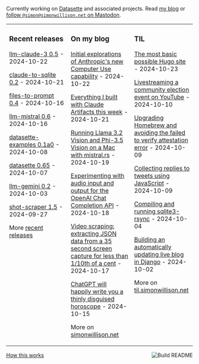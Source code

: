 Currently working on [Datasette](https://datasette.io/) and associated projects. Read [my blog](https://simonwillison.net/) or <a href="https://fedi.simonwillison.net/@simon">follow `@simon@simonwillison.net` on Mastodon</a>.

<table><tr><td valign="top" width="33%">

### Recent releases
<!-- recent_releases starts -->
[llm-claude-3 0.5](https://github.com/simonw/llm-claude-3/releases/tag/0.5) - 2024-10-22

[claude-to-sqlite 0.2](https://github.com/simonw/claude-to-sqlite/releases/tag/0.2) - 2024-10-21

[files-to-prompt 0.4](https://github.com/simonw/files-to-prompt/releases/tag/0.4) - 2024-10-16

[llm-mistral 0.6](https://github.com/simonw/llm-mistral/releases/tag/0.6) - 2024-10-16

[datasette-examples 0.1a0](https://github.com/datasette/datasette-examples/releases/tag/0.1a0) - 2024-10-08

[datasette 0.65](https://github.com/simonw/datasette/releases/tag/0.65) - 2024-10-07

[llm-gemini 0.2](https://github.com/simonw/llm-gemini/releases/tag/0.2) - 2024-10-03

[shot-scraper 1.5](https://github.com/simonw/shot-scraper/releases/tag/1.5) - 2024-09-27
<!-- recent_releases ends -->
More [recent releases](https://github.com/simonw/simonw/blob/main/releases.md)
</td><td valign="top" width="34%">

### On my blog
<!-- blog starts -->
[Initial explorations of Anthropic's new Computer Use capability](https://simonwillison.net/2024/Oct/22/computer-use/) - 2024-10-22

[Everything I built with Claude Artifacts this week](https://simonwillison.net/2024/Oct/21/claude-artifacts/) - 2024-10-21

[Running Llama 3.2 Vision and Phi-3.5 Vision on a Mac with mistral.rs](https://simonwillison.net/2024/Oct/19/mistralrs/) - 2024-10-19

[Experimenting with audio input and output for the OpenAI Chat Completion API](https://simonwillison.net/2024/Oct/18/openai-audio/) - 2024-10-18

[Video scraping: extracting JSON data from a 35 second screen capture for less than 1/10th of a cent](https://simonwillison.net/2024/Oct/17/video-scraping/) - 2024-10-17

[ChatGPT will happily write you a thinly disguised horoscope](https://simonwillison.net/2024/Oct/15/chatgpt-horoscopes/) - 2024-10-15
<!-- blog ends -->
More on [simonwillison.net](https://simonwillison.net/)
</td><td valign="top" width="33%">

### TIL
<!-- tils starts -->
[The most basic possible Hugo site](https://til.simonwillison.net/hugo/basic) - 2024-10-23

[Livestreaming a community election event on YouTube](https://til.simonwillison.net/youtube/livestreaming) - 2024-10-10

[Upgrading Homebrew and avoiding the failed to verify attestation error](https://til.simonwillison.net/homebrew/no-verify-attestations) - 2024-10-09

[Collecting replies to tweets using JavaScript](https://til.simonwillison.net/twitter/collecting-replies) - 2024-10-09

[Compiling and running sqlite3-rsync](https://til.simonwillison.net/sqlite/compile-sqlite3-rsync) - 2024-10-04

[Building an automatically updating live blog in Django](https://til.simonwillison.net/django/live-blog) - 2024-10-02
<!-- tils ends -->
More on [til.simonwillison.net](https://til.simonwillison.net/)
</td></tr></table>

<a href="https://github.com/simonw/simonw/actions"><img src="https://github.com/simonw/simonw/workflows/Build%20README/badge.svg" align="right" alt="Build README"></a> <a href="https://simonwillison.net/2020/Jul/10/self-updating-profile-readme/">How this works</a>
